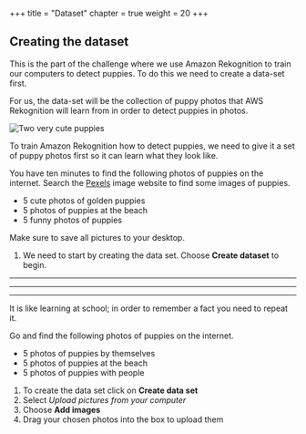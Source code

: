 +++
title = "Dataset"
chapter = true
weight = 20
+++

## Creating the dataset

This is the part of the challenge where we use Amazon Rekognition to train our computers to detect puppies. To do this we need to create a data-set first.

For us, the data-set will be the collection of puppy photos that AWS Rekognition will learn from in order to detect puppies in photos.

![Two very cute puppies](20_dataset/images/create-dataset-01.png "Two very cute puppies")

To train Amazon Rekognition how to detect puppies, we need to give it a set of puppy photos first so it can learn what they look like.

You have ten minutes to find the following photos of puppies on the internet. Search the [Pexels](https://www.pexels.com/search/puppy) image website to find some images of puppies.

* 5 cute photos of golden puppies
* 5 photos of puppies at the beach
* 5 funny photos of puppies

Make sure to save all pictures to your desktop.

1. We need to start by creating the data set. Choose **Create dataset** to begin.

---
---
---

It is like learning at school; in order to remember a fact you need to repeat it.

Go and find the following photos of puppies on the internet.

* 5 photos of puppies by themselves
* 5 photos of puppies at the beach
* 5 photos of puppies with people

1. To create the data set click on **Create data set**
2. Select *Upload pictures from your computer*
3. Choose **Add images**
4. Drag your chosen photos into the box to upload them  
